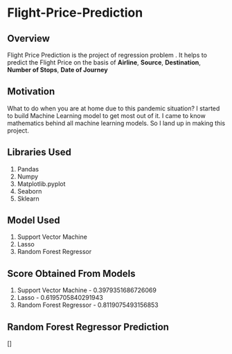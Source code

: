 # Flight-Price-Prediction

## Overview 
Flight Price Prediction is the project of regression problem . It helps to predict the Flight Price on the basis of **Airline**, **Source**, **Destination**, **Number of Stops**, **Date of Journey**

## Motivation
What to do when you are at home due to this pandemic situation? I started to build Machine Learning model to get most out of it. I came to know mathematics behind all machine learning models. So I land up in making this project.

## Libraries Used
1. Pandas
2. Numpy
3. Matplotlib.pyplot
4. Seaborn 
5. Sklearn

## Model Used
1. Support Vector Machine
2. Lasso 
3. Random Forest Regressor

## Score Obtained From Models
1. Support Vector Machine  - 0.3979351686726069
2. Lasso                   - 0.6195705840291943
3. Random Forest Regressor - 0.8119075493156853

## Random Forest Regressor Prediction

[]





